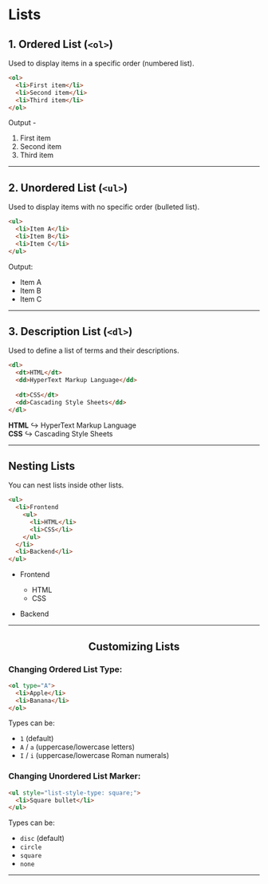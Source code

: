 #  Lists

## 1. Ordered List (`<ol>`)
Used to display items in a specific order (numbered list).

```html
<ol>
  <li>First item</li>
  <li>Second item</li>
  <li>Third item</li>
</ol>
````
Output -
1. First item
2. Second item
3. Third item

---

## 2. Unordered List (`<ul>`)

Used to display items with no specific order (bulleted list).

```html
<ul>
  <li>Item A</li>
  <li>Item B</li>
  <li>Item C</li>
</ul>
```
Output:
* Item A
* Item B
* Item C

---

## 3. Description List (`<dl>`)

Used to define a list of terms and their descriptions.
```html
<dl>
  <dt>HTML</dt>
  <dd>HyperText Markup Language</dd>
  
  <dt>CSS</dt>
  <dd>Cascading Style Sheets</dd>
</dl>
```


**HTML**
↪️ HyperText Markup Language  
**CSS**
↪️ Cascading Style Sheets

---

## Nesting Lists

You can nest lists inside other lists.
```html
<ul>
  <li>Frontend
    <ul>
      <li>HTML</li>
      <li>CSS</li>
    </ul>
  </li>
  <li>Backend</li>
</ul>
```

* Frontend

  * HTML
  * CSS
* Backend

---

## <center> Customizing Lists

### Changing Ordered List Type:

```html
<ol type="A">
  <li>Apple</li>
  <li>Banana</li>
</ol>
```

Types can be:

* `1` (default)
* `A` / `a` (uppercase/lowercase letters)
* `I` / `i` (uppercase/lowercase Roman numerals)

### Changing Unordered List Marker:

```html
<ul style="list-style-type: square;">
  <li>Square bullet</li>
</ul>
```

Types can be:

* `disc` (default)
* `circle`
* `square`
* `none`

---

